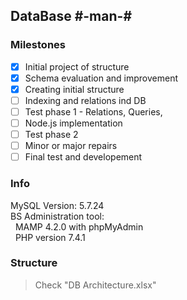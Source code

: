## DataBase #-man-#

### Milestones
- [X] Initial project of structure
- [X] Schema evaluation and improvement
- [X] Creating initial structure 
- [ ] Indexing and relations ind DB 
- [ ] Test phase 1 - Relations, Queries, 
- [ ] Node.js implementation
- [ ] Test phase 2
- [ ] Minor or major repairs
- [ ] Final test and developement

### Info
MySQL Version: 5.7.24  
BS Administration tool:  
&nbsp;&nbsp;MAMP 4.2.0 with phpMyAdmin  
&nbsp;&nbsp;PHP version 7.4.1  

### Structure
> Check "DB Architecture.xlsx"  
